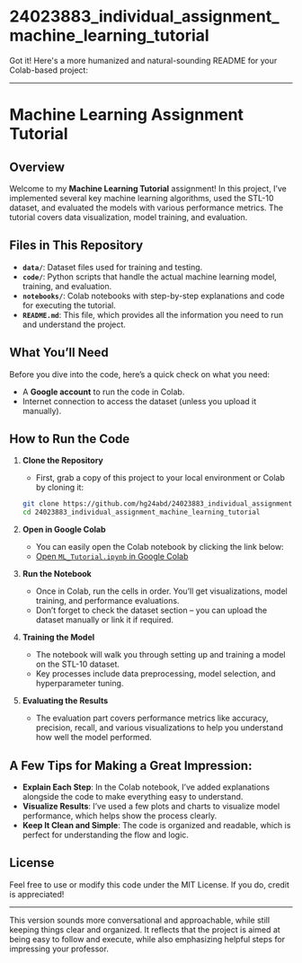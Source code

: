 # 24023883_individual_assignment_machine_learning_tutorial

Got it! Here's a more humanized and natural-sounding README for your Colab-based project:

---

# Machine Learning Assignment Tutorial

## Overview
Welcome to my **Machine Learning Tutorial** assignment! In this project, I’ve implemented several key machine learning algorithms, used the STL-10 dataset, and evaluated the models with various performance metrics. The tutorial covers data visualization, model training, and evaluation.

## Files in This Repository
- **`data/`**: Dataset files used for training and testing.
- **`code/`**: Python scripts that handle the actual machine learning model, training, and evaluation.
- **`notebooks/`**: Colab notebooks with step-by-step explanations and code for executing the tutorial.
- **`README.md`**: This file, which provides all the information you need to run and understand the project.

## What You’ll Need
Before you dive into the code, here’s a quick check on what you need:
- A **Google account** to run the code in Colab.
- Internet connection to access the dataset (unless you upload it manually).

## How to Run the Code

1. **Clone the Repository**
   - First, grab a copy of this project to your local environment or Colab by cloning it:
   ```bash
   git clone https://github.com/hg24abd/24023883_individual_assignment_machine_learning_tutorial.git
   cd 24023883_individual_assignment_machine_learning_tutorial
   ```

2. **Open in Google Colab**
   - You can easily open the Colab notebook by clicking the link below:
   - [Open `ML_Tutorial.ipynb` in Google Colab]([https://colab.research.google.com/github/hg24abd/24023883_individual_assignment_machine_learning_tutorial/blob/main/notebooks/ML_Tutorial.ipynb](https://colab.research.google.com/drive/1toVTPcDUarh5SM3pSCS89v4l_zCoQdnV?authuser=2#scrollTo=HdW04qRy2Mcg))

3. **Run the Notebook**
   - Once in Colab, run the cells in order. You’ll get visualizations, model training, and performance evaluations.
   - Don’t forget to check the dataset section – you can upload the dataset manually or link it if required.

4. **Training the Model**
   - The notebook will walk you through setting up and training a model on the STL-10 dataset.
   - Key processes include data preprocessing, model selection, and hyperparameter tuning.

5. **Evaluating the Results**
   - The evaluation part covers performance metrics like accuracy, precision, recall, and various visualizations to help you understand how well the model performed.

## A Few Tips for Making a Great Impression:
- **Explain Each Step**: In the Colab notebook, I’ve added explanations alongside the code to make everything easy to understand.
- **Visualize Results**: I’ve used a few plots and charts to visualize model performance, which helps show the process clearly.
- **Keep It Clean and Simple**: The code is organized and readable, which is perfect for understanding the flow and logic.

## License
Feel free to use or modify this code under the MIT License. If you do, credit is appreciated!

---

This version sounds more conversational and approachable, while still keeping things clear and organized. It reflects that the project is aimed at being easy to follow and execute, while also emphasizing helpful steps for impressing your professor.
